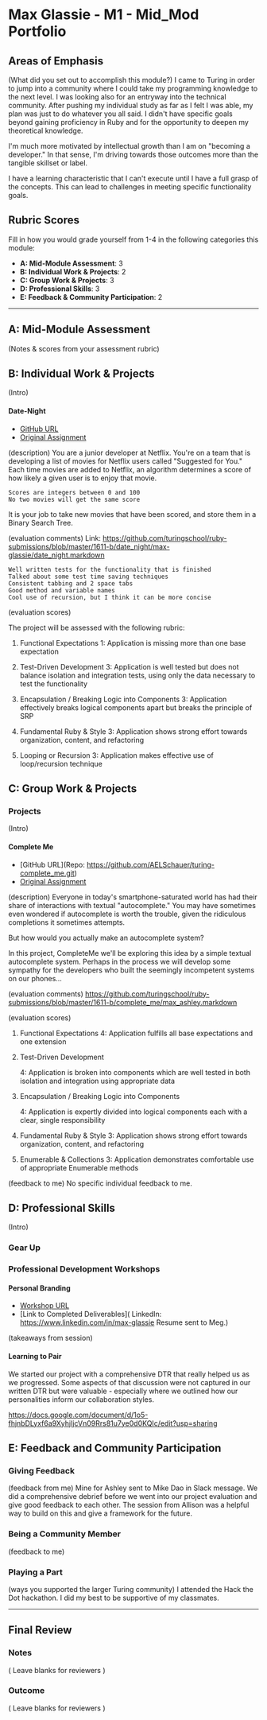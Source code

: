 # Max Glassie - M1 - Mid_Mod Portfolio

## Areas of Emphasis

(What did you set out to accomplish this module?)
I came to Turing in order to jump into a community where I could take my programming knowledge to the next level. I was looking also for an entryway into the technical community. After pushing my individual study as far as I felt I was able, my plan was just to do whatever you all said. I didn't have specific goals beyond gaining proficiency in Ruby and for the opportunity to deepen my theoretical knowledge. 

I'm much more motivated by intellectual growth than I am on "becoming a developer." In that sense, I'm driving towards those outcomes more than the tangible skillset or label. 

I have a learning characteristic that I can't execute until I have a full grasp of the concepts. This can lead to challenges in meeting specific functionality goals. 

## Rubric Scores

Fill in how you would grade yourself from 1-4 in the following categories this module:

* **A: Mid-Module Assessment**: 3
* **B: Individual Work & Projects**: 2
* **C: Group Work & Projects**: 3
* **D: Professional Skills**: 3
* **E: Feedback & Community Participation**: 2

-----------------------

## A: Mid-Module Assessment

(Notes & scores from your assessment rubric)


## B: Individual Work & Projects

(Intro)

#### Date-Night

* [GitHub URL](https://github.com/maxglassie/binary_tree)
* [Original Assignment](https://github.com/turingschool/curriculum/blob/master/source/projects/date_night.markdown)

(description)
You are a junior developer at Netflix. You're on a team that is developing a list of movies for Netflix users called "Suggested for You." Each time movies are added to Netflix, an algorithm determines a score of how likely a given user is to enjoy that movie.

    Scores are integers between 0 and 100
    No two movies will get the same score

It is your job to take new movies that have been scored, and store them in a Binary Search Tree.

(evaluation comments)
Link: https://github.com/turingschool/ruby-submissions/blob/master/1611-b/date_night/max-glassie/date_night.markdown

    Well written tests for the functionality that is finished
    Talked about some test time saving techniques
    Consistent tabbing and 2 space tabs
    Good method and variable names
    Cool use of recursion, but I think it can be more concise


(evaluation scores)

The project will be assessed with the following rubric:
1. Functional Expectations
    1: Application is missing more than one base expectation

2. Test-Driven Development
    3: Application is well tested but does not balance isolation and integration tests, using only the data necessary to test the functionality

3. Encapsulation / Breaking Logic into Components
    3: Application effectively breaks logical components apart but breaks the principle of SRP

4. Fundamental Ruby & Style
    3: Application shows strong effort towards organization, content, and refactoring

5. Looping or Recursion
    3: Application makes effective use of loop/recursion technique

## C: Group Work & Projects

### Projects

(Intro)

#### Complete Me

* [GitHub URL](Repo: https://github.com/AELSchauer/turing-complete_me.git)
* [Original Assignment](https://github.com/turingschool/curriculum/blob/master/source/projects/complete_me.markdown)

(description)
Everyone in today's smartphone-saturated world has had their share of interactions with textual "autocomplete." You may have sometimes even wondered if autocomplete is worth the trouble, given the ridiculous completions it sometimes attempts.

But how would you actually make an autocomplete system?

In this project, CompleteMe we'll be exploring this idea by a simple textual autocomplete system. Perhaps in the process we will develop some sympathy for the developers who built the seemingly incompetent systems on our phones...

(evaluation comments)
https://github.com/turingschool/ruby-submissions/blob/master/1611-b/complete_me/max_ashley.markdown

(evaluation scores)
1. Functional Expectations
    4: Application fulfills all base expectations and one extension

2. Test-Driven Development

    4: Application is broken into components which are well tested in both isolation and integration using appropriate data

3. Encapsulation / Breaking Logic into Components

    4: Application is expertly divided into logical components each with a clear, single responsibility

4. Fundamental Ruby & Style
    3: Application shows strong effort towards organization, content, and refactoring

5. Enumerable & Collections
    3: Application demonstrates comfortable use of appropriate Enumerable methods

(feedback to me)
No specific individual feedback to me. 

## D: Professional Skills
(Intro)

### Gear Up


### Professional Development Workshops
#### Personal Branding

* [Workshop URL](http://backend.turing.io/professional_development/module_one/personal_branding_p1)
* [Link to Completed Deliverables](
LinkedIn: https://www.linkedin.com/in/max-glassie
Resume sent to Meg.)

(takeaways from session)

#### Learning to Pair
We started our project with a comprehensive DTR that really helped us as we progressed. Some aspects of that discussion were not captured in our written DTR but were valuable - especially where we outlined how our personalities inform our collaboration styles.

https://docs.google.com/document/d/1o5-fhjnbDLyxf6a9XyhjIjcVn09Rrs81u7ye0d0KQIc/edit?usp=sharing

## E: Feedback and Community Participation

### Giving Feedback

(feedback from me)
Mine for Ashley sent to Mike Dao in Slack message. We did a comprehensive debrief before we went into our project evaluation and give good feedback to each other. The session from Allison was a helpful way to build on this and give a framework for the future.

### Being a Community Member

(feedback to me)

### Playing a Part

(ways you supported the larger Turing community)
I attended the Hack the Dot hackathon. I did my best to be supportive of my classmates.

------------------

## Final Review

### Notes

( Leave blanks for reviewers )

### Outcome

( Leave blanks for reviewers )
